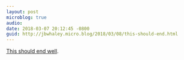 ```yaml
---
layout: post
microblog: true
audio: 
date: 2018-03-07 20:12:45 -0800
guid: http://jbwhaley.micro.blog/2018/03/08/this-should-end.html
---
```

[This should end well](https://www.inverse.com/article/42009-google-reveals-quantum-processor).
